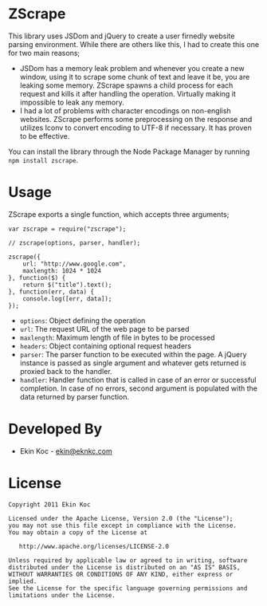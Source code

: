 ZScrape
====================

This library uses JSDom and jQuery to create a user firnedly website parsing environment. While there are
others like this, I had to create this one for two main reasons;

 * JSDom has a memory leak problem and whenever you create a new window, using it to scrape some chunk of text and leave it be, you are leaking some memory. ZScrape spawns a child process for each request and kills it after handling the operation. Virtually making it impossible to leak any memory.
 * I had a lot of problems with character encodings on non-english websites. ZScrape performs some preprocessing on the response and utilizes Iconv to convert encoding to UTF-8 if necessary. It has proven to be effective.

You can install the library through the Node Package Manager by running
`npm install zscrape`.

Usage
====================
ZScrape exports a single function, which accepts three arguments;

    var zscrape = require("zscrape");

    // zscrape(options, parser, handler);

    zscrape({
        url: "http://www.google.com",
        maxlength: 1024 * 1024
    }, function($) {
        return $("title").text();
    }, function(err, data) {
        console.log([err, data]);
    });

 * `options`: Object defining the operation
  * `url`: The request URL of the web page to be parsed
  * `maxlength`: Maximum length of file in bytes to be processed
  * `headers`: Object containing optional request headers
 * `parser`: The parser function to be executed within the page. A jQuery instance is passed as single argument and whatever gets returned is proxied back to the handler.
 * `handler`: Handler function that is called in case of an error or successful completion. In case of no errors, second argument is populated with the data returned by parser function.


Developed By
============

* Ekin Koc - <ekin@eknkc.com>

License
=======

    Copyright 2011 Ekin Koc

    Licensed under the Apache License, Version 2.0 (the "License");
    you may not use this file except in compliance with the License.
    You may obtain a copy of the License at

       http://www.apache.org/licenses/LICENSE-2.0

    Unless required by applicable law or agreed to in writing, software
    distributed under the License is distributed on an "AS IS" BASIS,
    WITHOUT WARRANTIES OR CONDITIONS OF ANY KIND, either express or implied.
    See the License for the specific language governing permissions and
    limitations under the License.
